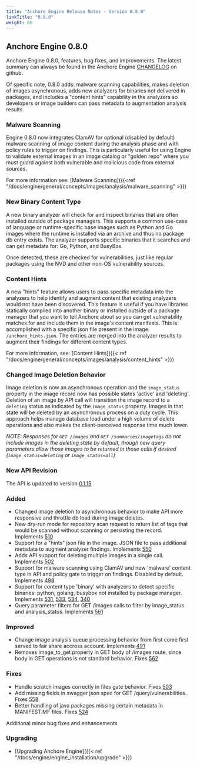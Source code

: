 ```yaml
---
title: "Anchore Engine Release Notes - Version 0.8.0"
linkTitle: "0.8.0"
weight: 60
---
```


## Anchore Engine 0.8.0

Anchore Engine 0.8.0, features, bug fixes, and improvements.  The latest summary can always be found in the Anchore Engine [CHANGELOG](https://github.com/anchore/anchore-engine/blob/master/CHANGELOG.md) on github.

Of specific note, 0.8.0 adds: malware scanning capabilities, makes deletion of images asynchronous, adds new analyzers for binaries not delivered in packages, and includes a "content hints" capability in the 
analyzers so developers or image builders can pass metadata to augmentation analysis results.


### Malware Scanning
Engine 0.8.0 now integrates ClamAV for optional (disabled by default) malware scanning of image content during the analysis phase and with policy rules to trigger on findings. This is particularly useful for using Engine to validate
external images in an image catalog or "golden repo" where you must guard against both vulnerable and malicious code from external sources. 

For more information see: [Malware Scanning]({{<ref "/docs/engine/general/concepts/images/analysis/malware_scanning" >}})

### New Binary Content Type

A new binary analyzer will check for and inspect binaries that are often installed outside of package managers. This supports a common use-case of language or runtime-specific base images
such as Python and Go images where the runtime is installed via an archive and thus no package db entry exists. The analyzer supports specific binaries that it searches and can get metadata for: Go, Python, and BusyBox.

Once detected, these are checked for vulnerabilities, just like regular packages using the NVD and other non-OS vulnerability sources.

### Content Hints

A new "hints" feature allows users to pass specific metadata into the analyzers to help identify and augment content that existing analyzers would not have been discovered. This feature is useful
if you have libraries statically compiled into another binary or installed outside of a package manager that you want to tell Anchore about so you can get vulnerability matches for and include them in the
image's content manifests. This is accomplished with a specific json file present in the image: ```/anchore_hints.json```. The entries are merged into the analyzer results to augment their findings for
different content types.

For more information, see: [Content Hints]({{< ref "/docs/engine/general/concepts/images/analysis/content_hints" >}})

### Changed Image Deletion Behavior

Image deletion is now an asynchronous operation and the `image_status` property in the image record now has possible states 'active' and 'deleting'. Deletion of an image by API call will
transition the image record to a `deleting` status as indicated by the `image_status` property. Images in that state will be deleted by an asynchronous process on a duty cycle. This approach helps manage database 
load under a high volume of delete operations and also makes the client-perceived response time much lower. 

*NOTE: Responses for `GET /images` and `GET /summaries/imagetags` do *not* include images in the deleting state by default, though new query parameters
allow those images to be returned in those calls if desired (`image_status=deleting` or `image_status=all`)*


### New API Revision

The API is updated to version [0.1.15](https://github.com/anchore/anchore-engine/blob/v0.8.0/anchore_engine/services/apiext/swagger/swagger.yaml)

### Added

+ Changed image deletion to asynchronous behavior to make API more responsive and throttle db load during image deletes.
+ New dry-run mode for repository scan request to return list of tags that would be scanned without scanning or persisting the record. Implements [510](https://github.com/anchore/anchore-engine/issues/510)
+ Support for a "hints" json file in the image. JSON file to pass additional metadata to augment analyzer findings. Implements [550](https://github.com/anchore/anchore-engine/issues/550)
+ Adds API support for deleting multiple images in a single call. Implements [502](https://github.com/anchore/anchore-engine/issues/502)
+ Support for malware scanning using ClamAV and new 'malware' content type in API and policy gate to trigger on findings. Disabled by default. Implements [498](https://github.com/anchore/anchore-engine/issues/498)     
+ Support for content type 'binary' with analyzers to detect specific binaries: python, golang, busybox not installed by package manager. Implements [531](https://github.com/anchore/anchore-engine/issues/531), [533](https://github.com/anchore/anchore-engine/issues/533), [534](https://github.com/anchore/anchore-engine/issues/534), [340](https://github.com/anchore/anchore-engine/issues/340)
+ Query parameter filters for GET /images calls to filter by image_status and analysis_status. Implements [561](https://github.com/anchore/anchore-engine/issues/561)

### Improved

+ Change image analysis queue processing behavior from first come first served to fair share accross account. Implements [491](https://github.com/anchore/anchore-engine/issues/491)
+ Removes image_to_get property in GET body of /images route, since body in GET operations is not standard behavior. Fixes [562](https://github.com/anchore/anchore-engine/issues/562)

### Fixes 
+ Handle scratch images correctly in files gate behavior. Fixes [503](https://github.com/anchore/anchore-engine/issues/530)
+ Add missing fields in swagger json spec for GET /query/vulnerabilities. Fixes [558](https://github.com/anchore/anchore-engine/issues/558)
+ Better handling of java packages missing certain metadata in MANIFEST.MF files. Fixes [524](https://github.com/anchore/anchore-engine/issues/524)

Additional minor bug fixes and enhancements

### Upgrading

* [Upgrading Anchore Engine]({{< ref "/docs/engine/engine_installation/upgrade" >}})
